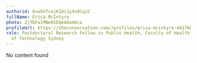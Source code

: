 ```yaml
---
authorid: 6vwVkTcejKIAs2y4sOCqiC
fullName: Erica McIntyre
photo: 2jTDFulMNe8SEQeAOwmKca
profileUrl: https://theconversation.com//profiles/erica-mcintyre-441760
role: Postdoctoral Research Fellow in Public Health, Faculty of Health, University
  of Technology Sydney
---
```

No content found
